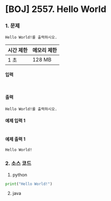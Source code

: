 # [BOJ] 2557. Hello World

### 1. 문제

``` Hello World!를 출력하시오. ```

| 시간 제한 | 메모리 제한 |
|:------|:-------| 
| 1 초   | 128 MB |


#### 입력

```  ```

#### 출력

``` Hello World!를 출력하시오. ```


#### 예제 입력 1

```

```

#### 예제 출력 1

```
Hello World!
```


### 2. 소스 코드

1. python

```python
print("Hello World!")
```


2. java

```java

```
